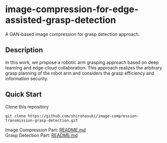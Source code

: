 # image-compression-for-edge-assisted-grasp-detection
A GAN-based image compression for grasp detection approach.


## Description
In this work, we propose a robotic arm grasping approach based on deep learning and edge-cloud collaboration. This approach realizes the arbitrary grasp planning of the robot arm and considers the grasp efficiency and information security.


## Quick Start

Clone this repository
```
git clone https://github.com/shirohasuki/image-compression-transmission-grasp-detection.git
```

Image Compression Part: [README.md](https://github.com/shirohasuki/image-compression-transmission-grasp-detection/blob/815f3f40247e3a71e9c43142d6fa148d935b41cc/README.md)   
Grasp Detection Part: [README.md](https://github.com/shirohasuki/image-compression-transmission-grasp-detection/blob/b32708429ab1266226ce4ad34ed88d70076db968/grasp_detection/README.md)
